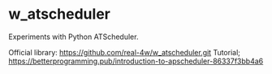 # w_atscheduler
Experiments with Python ATScheduler.

Official library: https://github.com/real-4w/w_atscheduler.git
Tutorial; https://betterprogramming.pub/introduction-to-apscheduler-86337f3bb4a6
